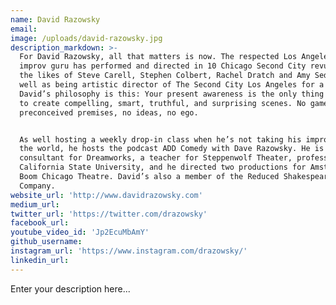 ```yaml
---
name: David Razowsky
email:
image: /uploads/david-razowsky.jpg
description_markdown: >-
  For David Razowsky, all that matters is now. The respected Los Angeles-based
  improv guru has performed and directed in 10 Chicago Second City revues with
  the likes of Steve Carell, Stephen Colbert, Rachel Dratch and Amy Sedaris as
  well as being artistic director of The Second City Los Angeles for a decade.
  David’s philosophy is this: Your present awareness is the only thing you need
  to create compelling, smart, truthful, and surprising scenes. No games, no
  preconceived premises, no ideas, no ego.


  As well hosting a weekly drop-in class when he’s not taking his improv around
  the world, he hosts the podcast ADD Comedy with Dave Razowsky. He is a
  consultant for Dreamworks, a teacher for Steppenwolf Theater, professor for
  California State University, and he directed two productions for Amsterdam’s
  Boom Chicago Theatre. David’s also a member of the Reduced Shakespeare
  Company.
website_url: 'http://www.davidrazowsky.com'
medium_url:
twitter_url: 'https://twitter.com/drazowsky'
facebook_url:
youtube_video_id: 'Jp2EcuMbAmY'
github_username:
instagram_url: 'https://www.instagram.com/drazowsky/'
linkedin_url:
---
```


Enter your description here...
